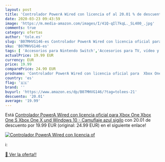 ```yaml
---
layout: post
title: 'Controlador PowerA Wired con licencia of al 20.01 % de descuento'
date: 2020-03-23 09:43:59
image: 'https://m.media-amazon.com/images/I/41Q-qIl7kqL._SL400_.jpg'
comments: true
category: ofertas
author: 'tole.es'
slug: 'B07MHVG146-es Controlador PowerA Wired con licencia oficial para Xbox...'
sku: 'B07MHVG146-es'
tags: [ 'Accesorios para Nintendo Switch','Accesorios para TV, vídeo y home cinema','Almacenamiento de datos','Almacenamiento de datos externo','Conversores de vídeo','Electrónica','Hardware y juegos para Nintendo Switch','Informática','Memoria para Nintendo Switch','TV, vídeo y home cinema','Tarjetas de memoria','Tarjetas microSD','Videojuegos','xbox', ]
actualPrice: 19.99 EUR
currency: EUR
price: 19.99
comparePrice: 24.99 EUR
prodname: 'Controlador PowerA Wired con licencia oficial para  Xbox One  Xbox One S  Xbox One X und Windows 10 - Camuflaje azul sigilo'
country: 'es'
flag: '🇪🇸'
brand: ''
buyurl: 'https://www.amazon.es/dp/B07MHVG146/?tag=tolees-21'
descuento: '20.01'
average: '19.99'
---
```


Está [Controlador PowerA Wired con licencia oficial para  Xbox One  Xbox One S  Xbox One X und Windows 10 - Camuflaje azul sigilo](https://www.amazon.es/dp/B07MHVG146/?tag=tolees-21) con 20.01 de descuento por 19.99 EUR (original: 24.99 EUR) en el siguiente enlace!

[![Controlador PowerA Wired con licencia of](https://m.media-amazon.com/images/I/41Q-qIl7kqL._SL400_.jpg)](https://www.amazon.es/dp/B07MHVG146/?tag=tolees-21)

ℹ️:


[🛒 Ver la oferta!!](https://www.amazon.es/dp/B07MHVG146/?tag=tolees-21)
